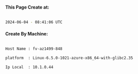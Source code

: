 
   
#### This Page Create at:

```bash

2024-06-04 - 08:41:06 UTC

```

#### Create By Machine:

```bash

Host Name : fv-az1499-848

platform  : Linux-6.5.0-1021-azure-x86_64-with-glibc2.35

Ip Local  : 10.1.0.44

```

